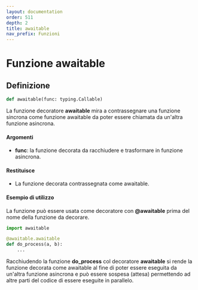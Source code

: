 ```yaml
---
layout: documentation
order: 511
depth: 2
title: awaitable
nav_prefix: Funzioni
---
```


# Funzione awaitable

## Definizione

```python
def awaitable(func: typing.Callable)
```

La funzione decoratore **awaitable** mira a contrassegnare una funzione
sincrona come funzione awaitable da poter essere chiamata da un'altra
funzione asincrona.

#### Argomenti

- **func**: la funzione decorata da racchiudere e trasformare in funzione
            asincrona.

#### Restituisce

- La funzione decorata contrassegnata come awaitable.

#### Esempio di utilizzo

La funzione può essere usata come decoratore con **@awaitable** prima del nome
della funzione da decorare.

```python
import awaitable

@awaitable.awaitable
def do_process(a, b):
    ...
```

Racchiudendo la funzione **do_process** col decoratore **awaitable** si rende
la funzione decorata come awaitable al fine di poter essere eseguita da
un'altra funzione asincrona e può essere sospesa (attesa) permettendo ad altre
parti del codice di essere eseguite in parallelo.

